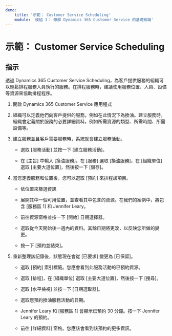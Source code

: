 ```yaml
---
demo:
    title: '示範： Customer Service Scheduling'
    module: '模組 3： 瞭解 Dynamics 365 Customer Service 的基礎知識'
---
```


# 示範： Customer Service Scheduling

## 指示

透過 Dynamics 365 Customer Service Scheduling，為客戶提供服務的組織可以輕鬆排程服務人員執行的服務。在排程服務時，建議使用服務位置、人員、設備等資源來協助排程程序。 

1. 開啟 Dynamics 365 Customer Service 應用程式

2. 組織可以定義他們向客戶提供的服務，例如在此情況下為換油。建立服務時，組織會定義關於服務的必要詳細資料，例如所需資源的類型、所需時間、所需設備等。 

 

3. 建立服務並且客戶需要服務時，系統就會建立服務活動。 

	- 選取 [服務活動] 並按一下 [建立服務活動]。

	- 在 [主旨] 中輸入 [換油服務]，在 [服務] 選取 [換油服務]，在 [組織單位] 選取 [主要大道位置]，然後按一下 [儲存]。

 

4. 當您定義服務和位置後，您可以選取 [預約] 來排程該項目。

	- 依位置來篩選資訊 

	- 展開其中一個可用位置，並查看其中包含的資源。在我們的案例中，將包含 [服務區 1] 和 Jennifer Leary。

	- 前往資源窗格並按一下 [開始] 日期選擇器。

	- 選取從今天開始後一週內的資料。其餘日期將更改，以反映您所做的變更。 

	- 按一下 [預約並結束]。

 

5. 重新整理該記錄後，狀態現在會從 [已要求] 變更為 [已保留]。

	- 選取 [預約] 索引標籤。您應會看到此服務活動的已預約資源。

	- 選取 [排程]，在 [組織單位] 選取 [主要大道位置]，然後按一下 [搜尋]。

	- 選取 [水平檢視] 並按一下 [日期選取器]。

	- 選取您預約換油服務活動的日期。

	- Jennifer Leary 和 [服務區 1] 會顯示已預約 30 分鐘。按一下 Jennifer Leary 的預約。

	- 前往 [詳細資料] 窗格。您應該會看到該預約的更多資訊。
